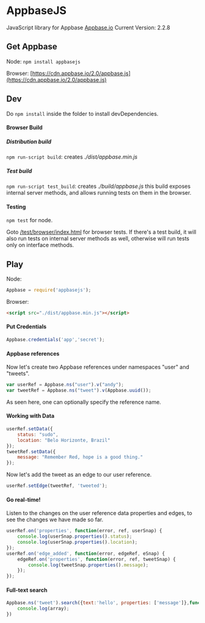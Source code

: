 # AppbaseJS
JavaScript library for Appbase [Appbase.io](http://appbase.io)
Current Version: 2.2.8

## Get Appbase
Node: `npm install appbasejs`

Browser: [https://cdn.appbase.io/2.0/appbase.js](https://cdn.appbase.io/2.0/appbase.js)

## Dev
Do `npm install` inside the folder to install devDependencies.

#### Browser Build

##### Distribution build
`npm run-script build`: creates _./dist/appbase.min.js_


##### Test build
`npm run-script test_build`: creates _./build/appbase.js_ this build exposes internal server methods, and allows running tests on them in the browser.

#### Testing
`npm test` for node.

Goto [/test/browser/index.html](http://sids-aquarius.github.io/appbasejs-compact/test/browser) for browser tests. If there's a test build, it will also run tests on internal server methods as well, otherwise will run tests only on interface methods.

## Play
Node:
```js
Appbase = require('appbasejs');
```

Browser:
```html
<script src="./dist/appbase.min.js"></script>
```

#### Put Credentials
```js
Appbase.credentials('app','secret');
```

#### Appbase references
Now let's create two Appbase references under namespaces "user" and "tweets".

```js
var userRef = Appbase.ns("user").v("andy");
var tweetRef = Appbase.ns("tweet").v(Appbase.uuid());
```

As seen here, one can optionally specify the reference name.

#### Working with Data

```js
userRef.setData({
    status: "sudo",
    location: "Belo Horizonte, Brazil"
});
tweetRef.setData({
    message: "Remember Red, hope is a good thing."
});
```

Now let's add the tweet as an edge to our user reference.

```js
userRef.setEdge(tweetRef, 'tweeted');
```
#### Go real-time! 

Listen to the changes on the user reference data properties and edges, to see the changes we have made so far.

```js
userRef.on('properties', function(error, ref, userSnap) {
    console.log(userSnap.properties().status);
    console.log(userSnap.properties().location);
});
userRef.on('edge_added', function(error, edgeRef, eSnap) {
    edgeRef.on('properties', function(error, ref, tweetSnap) {
        console.log(tweetSnap.properties().message);
    });
});
```

#### Full-text search

```js
Appbase.ns('tweet').search({text:'hello', properties: ['message']},function(err, array) {
    console.log(array);
})
```

